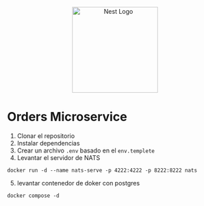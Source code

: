 <p align="center">
  <a href="http://nestjs.com/" target="blank"><img src="https://nestjs.com/img/logo-small.svg" width="200" alt="Nest Logo" /></a>
</p>

# Orders Microservice

1. Clonar el repositorio
2. Instalar dependencias
3. Crear un archivo `.env` basado en el `env.templete`
4. Levantar el servidor de NATS
```
docker run -d --name nats-serve -p 4222:4222 -p 8222:8222 nats
```
5. levantar contenedor de doker con postgres
```
docker compose -d
```